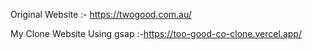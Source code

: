 Original Website :- https://twogood.com.au/

My Clone Website Using gsap :-https://too-good-co-clone.vercel.app/